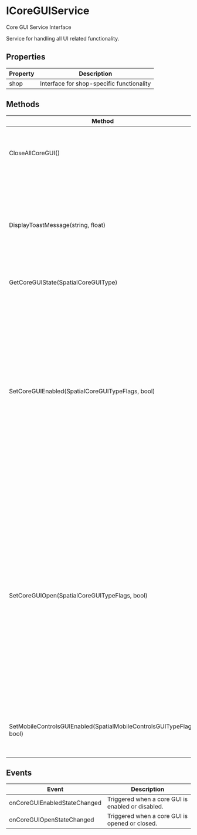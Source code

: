 # ICoreGUIService

Core GUI Service Interface

Service for handling all UI related functionality.

## Properties

| Property | Description |
| --- | --- |
| shop | Interface for shop-specific functionality |

## Methods

| Method | Description |
| --- | --- |
| CloseAllCoreGUI() | Closes or minimizes all core GUIs. This simply hides the GUIs from the user, but does not disable them. |
| DisplayToastMessage(string, float) | Display a toast message to the user. This is a basic text-based notification. This can be called every 500ms. If called more frequently, the messages will be ignored. |
| GetCoreGUIState(SpatialCoreGUIType) | Returns the current state of a core GUI. |
| SetCoreGUIEnabled(SpatialCoreGUITypeFlags, bool) | Enables or Disables a core GUI. If enabled, this allows the user or script to open the GUI. But if it was not open before, it will not be opened. If disabled, this will not only close or minimize or hide the given GUI, but also prevent it from being opened by the user until it is re-enabled. When re-enabled, the GUI will be restored to its previous open state, either minimized or open/maximized. |
| SetCoreGUIOpen(SpatialCoreGUITypeFlags, bool) | Opens/Maximize or Close/Minimize a core GUI. When closed, this simply hides the GUI from the user, but does not disable it, which means the GUI can still be opened by the user via hotkeys. If the GUI is currently disabled and an attempt is made to open the UI, it will not be opened, nor will it be opened if it is eventually enabled. However, closing the GUI even when it is disabled will still mark it as closed. |
| SetMobileControlsGUIEnabled(SpatialMobileControlsGUITypeFlags, bool) | Enables or Disables mobile controls GUI. If disabled, this will hide the default controls GUI on mobile devices. |

## Events

| Event | Description |
| --- | --- |
| onCoreGUIEnabledStateChanged | Triggered when a core GUI is enabled or disabled. |
| onCoreGUIOpenStateChanged | Triggered when a core GUI is opened or closed. |
